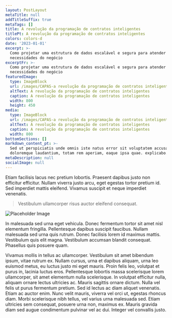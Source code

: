 ```yaml
---
layout: PostLayout
metaTitle: null
addTitleSuffix: true
metaTags: []
title: A revolução da programação de contratos inteligentes
titlePt: A revolução da programação de contratos inteligentes
colors: colors-d
date: '2023-01-01'
excerpt: >-
  Como projetar uma estrutura de dados escalável e segura para atender às
  necessidades do negócio
excerptFr: >-
  Como projetar uma estrutura de dados escalável e segura para atender às
  necessidades do negócio
featuredImage:
  type: ImageBlock
  url: /images/CAPAS-a revolução da programação de contratos inteligentes.png
  altText: A revolução da programação de contratos inteligentes
  caption: A revolução da programação de contratos inteligentes
  width: 800
  height: 450
media:
  type: ImageBlock
  url: /images/CAPAS-a revolução da programação de contratos inteligentes.png
  altText: A revolução da programação de contratos inteligentes
  caption: A revolução da programação de contratos inteligentes
  width: 800
bottomSections: []
markdown_content_pt: >-
  Sed ut perspiciatis unde omnis iste natus error sit voluptatem accusantium
  doloremque laudantium, totam rem aperiam, eaque ipsa quae. explicabo.
metaDescription: null
socialImage: null
---
```

Etiam facilisis lacus nec pretium lobortis. Praesent dapibus justo non efficitur efficitur. Nullam viverra justo arcu, eget egestas tortor pretium id. Sed imperdiet mattis eleifend. Vivamus suscipit et neque imperdiet venenatis.

> Vestibulum ullamcorper risus auctor eleifend consequat.

![Placeholder Image](https://assets.stackbit.com/components/images/default/post-4.jpeg)

In malesuada sed urna eget vehicula. Donec fermentum tortor sit amet nisl elementum fringilla. Pellentesque dapibus suscipit faucibus. Nullam malesuada sed urna quis rutrum. Donec facilisis lorem id maximus mattis. Vestibulum quis elit magna. Vestibulum accumsan blandit consequat. Phasellus quis posuere quam.

Vivamus mollis in tellus ac ullamcorper. Vestibulum sit amet bibendum ipsum, vitae rutrum ex. Nullam cursus, urna et dapibus aliquam, urna leo euismod metus, eu luctus justo mi eget mauris. Proin felis leo, volutpat et purus in, lacinia luctus eros. Pellentesque lobortis massa scelerisque lorem ullamcorper, sit amet elementum nulla scelerisque. In volutpat efficitur nulla, aliquam ornare lectus ultricies ac. Mauris sagittis ornare dictum. Nulla vel felis ut purus fermentum pretium. Sed id lectus ac diam aliquet venenatis. Etiam ac auctor enim. Nunc velit mauris, viverra vel orci ut, egestas rhoncus diam. Morbi scelerisque nibh tellus, vel varius urna malesuada sed. Etiam ultricies sem consequat, posuere urna non, maximus ex. Mauris gravida diam sed augue condimentum pulvinar vel ac dui. Integer vel convallis justo.